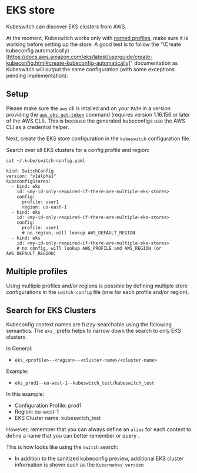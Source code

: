 # EKS store

Kubeswitch can discover EKS clusters from AWS.

At the moment, Kubeswitch works only with [named profiles](https://docs.aws.amazon.com/cli/latest/userguide/cli-configure-profiles.html), make sure it is working before setting up the store.
A good test is to follow the "(Create kubeconfig automatically)[https://docs.aws.amazon.com/eks/latest/userguide/create-kubeconfig.html#create-kubeconfig-automatically]" documentation as Kubeswitch will output the same configuration (with some exceptions pending implementation).

## Setup

Please make sure the `aws` cli is intalled and on your `PATH` in a version providing the [`aws eks get-token`](https://docs.aws.amazon.com/cli/latest/reference/eks/get-token.html) command (requires version 1.16.156 or later of the AWS CLI).
This is because the generated kubeconfigs use the AWS CLI as a credential helper.

Next, create the EKS store configuration in the `kubeswitch` configuration file.

Search over all EKS clusters for a config profile and region:
```
cat ~/.kube/switch-config.yaml

kind: SwitchConfig
version: "v1alpha1"
kubeconfigStores:
  - kind: eks
    id: <my-id-only-required-if-there-are-multiple-eks-stores>
    config:
      profile: user1
      region: us-east-1
  - kind: eks
    id: <my-id-only-required-if-there-are-multiple-eks-stores>
    config:
      profile: user1
      # no region, will lookup AWS_DEFAULT_REGION
  - kind: eks
    id: <my-id-only-required-if-there-are-multiple-eks-stores>
    # no config, will lookup AWS_PROFILE and AWS_REGION (or AWS_DEFAULT_REGION)
```

## Multiple profiles

Using multiple profiles and/or regions is possible by defining multiple store configurations in the `switch-config` file (one for each profile and/or region).

## Search for EKS Clusters

Kubeconfig context names are fuzzy-searchable using the following semantics. 
The `eks_` prefix helps to narrow down the search to only EKS clusters.

In General:
- `eks_<profile>--<region>--<cluster-name>/<cluster-name>`

Example:
- `eks_prod1--eu-west-1--kubeswitch_test/kubeswitch_test`

In this example:
- Configuration Profile: prod1
- Region: eu-west-1
- EKS Cluster name: kubeswitch_test

However, remember that you can always define an `alias` for each context to define a name that you can better remember or query .

This is how looks like using the `switch` search:
- In addition to the sanitized kubeconfig preview, additional EKS cluster information is shown such as the `Kubernetes version`
